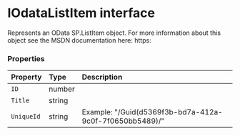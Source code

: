 # IOdataListItem interface



Represents an OData SP.ListItem object. For more information about this object 
see the MSDN documentation here: 
https:




### Properties

| Property	   | Type	| Description|
|:-------------|:-------|:-----------|
|`ID`      | number |  |
|`Title`      | string |  |
|`UniqueId`      | string | Example: "/Guid(d5369f3b-bd7a-412a-9c0f-7f0650bb5489)/" |




